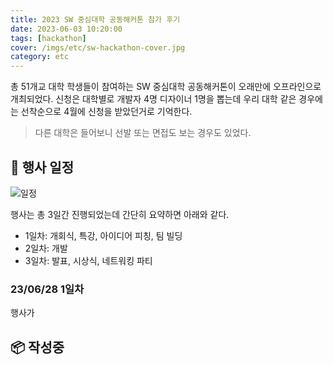 ```yaml
---
title: 2023 SW 중심대학 공동해커톤 참가 후기
date: 2023-06-03 10:20:00
tags: [hackathon]
cover: /imgs/etc/sw-hackathon-cover.jpg
category: etc
---
```


총 51개교 대학 학생들이 참여하는 SW 중심대학 공동해커톤이 오래만에 오프라인으로 개최되었다. 신청은 대학별로 개발자 4명 디자이너 1명을 뽑는데 우리 대학 같은 경우에는 선착순으로 4월에 신청을 받았던거로 기억한다.

> 다른 대학은 들어보니 선발 또는 면접도 보는 경우도 있었다.

## 📅 행사 일정

![일정](/imgs/etc/IMG_5088%20Medium.jpeg)

행사는 총 3일간 진행되었는데 간단히 요약하면 아래와 같다.

- 1일차: 개회식, 특강, 아이디어 피칭, 팀 빌딩
- 2일차: 개발
- 3일차: 발표, 시상식, 네트워킹 파티

### 23/06/28 1일차

행사가

## 📦 작성중
